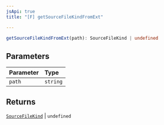 ```yaml
---
jsApi: true
title: "[F] getSourceFileKindFromExt"

---
```

```ts
getSourceFileKindFromExt(path): SourceFileKind | undefined
```

## Parameters

| Parameter | Type |
| :------ | :------ |
| `path` | `string` |

## Returns

[`SourceFileKind`](Type.SourceFileKind.md) \| `undefined`
